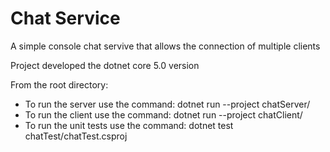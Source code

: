 # Chat Service
A simple console chat servive that allows the connection of multiple clients

Project developed the dotnet core 5.0 version

From the root directory:

- To run the server use the command: dotnet run --project chatServer/
- To run the client use the command: dotnet run --project chatClient/
- To run the unit tests use the command: dotnet test chatTest/chatTest.csproj
